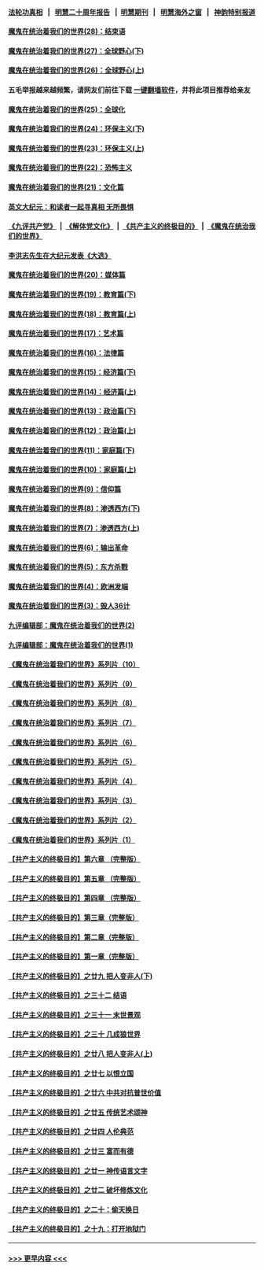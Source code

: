 #### [法轮功真相](https://github.com/gfw-breaker/truth/blob/master/README.md?t=0) &nbsp;&nbsp;|&nbsp;&nbsp; [明慧二十周年报告](https://github.com/gfw-breaker/mh-reports/blob/master/README.md?t=0) &nbsp;&nbsp;|&nbsp;&nbsp;[明慧期刊](https://github.com/gfw-breaker/mh-qikan) &nbsp;&nbsp;|&nbsp;&nbsp; [明慧海外之窗](https://github.com/gfw-breaker/mh-news/blob/master/README.md?t=0) &nbsp;&nbsp;|&nbsp;&nbsp; [神韵特别报道](https://github.com/gfw-breaker/mh-news/blob/master/shenyun.md?t=0)
#### [魔鬼在统治着我们的世界(28)：结束语](../pages/nsc422/n10936246.md?t=07101703) 
#### [魔鬼在统治着我们的世界(27)：全球野心(下)](../pages/nsc422/n10928319.md?t=07101703) 
#### [魔鬼在统治着我们的世界(26)：全球野心(上)](../pages/nsc422/n10900318.md?t=07101703) 
#### 五毛举报越来越频繁，请网友们前往下载 [一键翻墙软件](https://github.com/gfw-breaker/ssr-accounts)，并将此项目推荐给亲友
#### [魔鬼在统治着我们的世界(25)：全球化](../pages/nsc422/n10788205.md?t=07101703) 
#### [魔鬼在统治着我们的世界(24)：环保主义(下)](../pages/nsc422/n10695307.md?t=07101703) 
#### [魔鬼在统治着我们的世界(23)：环保主义(上)](../pages/nsc422/n10688613.md?t=07101703) 
#### [魔鬼在统治着我们的世界(22)：恐怖主义](../pages/nsc422/n10614727.md?t=07101703) 
#### [魔鬼在统治着我们的世界(21)：文化篇](../pages/nsc422/n10597706.md?t=07101703) 
#### [英文大纪元：和读者一起寻真相 无所畏惧](../pages/nsc422/n12542027.md?t=07101703) 
#### [《九评共产党》](https://github.com/begood0513/9ping.md/blob/master/README.md) &nbsp;|&nbsp; [《解体党文化》](../../../../jtdwh.md/blob/master/README.md)  &nbsp;|&nbsp; [《共产主义的终极目的》](../../../../gczydzjmd.md/blob/master/README.md) &nbsp;|&nbsp; [《魔鬼在统治我们的世界》](../../../../mgztzwmdsj.md/blob/master/README.md) 
#### [李洪志先生在大纪元发表《大选》](../pages/nsc422/n12534746.md?t=07101703) 
#### [魔鬼在统治着我们的世界(20)：媒体篇](../pages/nsc422/n10586579.md?t=07101703) 
#### [魔鬼在统治着我们的世界(19)：教育篇(下)](../pages/nsc422/n10564808.md?t=07101703) 
#### [魔鬼在统治着我们的世界(18)：教育篇(上)](../pages/nsc422/n10526970.md?t=07101703) 
#### [魔鬼在统治着我们的世界(17)：艺术篇](../pages/nsc422/n10499093.md?t=07101703) 
#### [魔鬼在统治着我们的世界(16)：法律篇](../pages/nsc422/n10485969.md?t=07101703) 
#### [魔鬼在统治着我们的世界(15)：经济篇(下)](../pages/nsc422/n10469975.md?t=07101703) 
#### [魔鬼在统治着我们的世界(14)：经济篇(上)](../pages/nsc422/n10457370.md?t=07101703) 
#### [魔鬼在统治着我们的世界(13)：政治篇(下)](../pages/nsc422/n10448270.md?t=07101703) 
#### [魔鬼在统治着我们的世界(12)：政治篇(上)](../pages/nsc422/n10444576.md?t=07101703) 
#### [魔鬼在统治着我们的世界(11)：家庭篇(下)](../pages/nsc422/n10440961.md?t=07101703) 
#### [魔鬼在统治着我们的世界(10)：家庭篇(上)](../pages/nsc422/n10435448.md?t=07101703) 
#### [魔鬼在统治着我们的世界(9)：信仰篇](../pages/nsc422/n10432159.md?t=07101703) 
#### [魔鬼在统治着我们的世界(8)：渗透西方(下)](../pages/nsc422/n10429603.md?t=07101703) 
#### [魔鬼在统治着我们的世界(7)：渗透西方(上)](../pages/nsc422/n10426013.md?t=07101703) 
#### [魔鬼在统治着我们的世界(6)：输出革命](../pages/nsc422/n10421536.md?t=07101703) 
#### [魔鬼在统治着我们的世界(5)：东方杀戮](../pages/nsc422/n10417707.md?t=07101703) 
#### [魔鬼在统治着我们的世界(4)：欧洲发端](../pages/nsc422/n10414890.md?t=07101703) 
#### [魔鬼在统治着我们的世界(3)：毁人36计](../pages/nsc422/n10411583.md?t=07101703) 
#### [九评编辑部：魔鬼在统治着我们的世界(2)](../pages/nsc422/n10410036.md?t=07101703) 
#### [九评编辑部：魔鬼在统治着我们的世界(1)](../pages/nsc422/n10406825.md?t=07101703) 
#### [《魔鬼在统治着我们的世界》系列片（10）](../pages/nsc422/n12292670.md?t=07101703) 
#### [《魔鬼在统治着我们的世界》系列片（9）](../pages/nsc422/n12290859.md?t=07101703) 
#### [《魔鬼在统治着我们的世界》系列片（8）](../pages/nsc422/n12287445.md?t=07101703) 
#### [《魔鬼在统治着我们的世界》系列片（7）](../pages/nsc422/n12283425.md?t=07101703) 
#### [《魔鬼在统治着我们的世界》系列片（6）](../pages/nsc422/n12282314.md?t=07101703) 
#### [《魔鬼在统治着我们的世界》系列片（5）](../pages/nsc422/n12281419.md?t=07101703) 
#### [《魔鬼在统治着我们的世界》系列片（4）](../pages/nsc422/n12274024.md?t=07101703) 
#### [《魔鬼在统治着我们的世界》系列片（3）](../pages/nsc422/n12271322.md?t=07101703) 
#### [《魔鬼在统治着我们的世界》系列片（2）](../pages/nsc422/n12269049.md?t=07101703) 
#### [《魔鬼在统治着我们的世界》系列片（1）](../pages/nsc422/n12267575.md?t=07101703) 
#### [【共产主义的终极目的】第六章 （完整版）](../pages/nsc422/n11428913.md?t=07101703) 
#### [【共产主义的终极目的】第五章 （完整版）](../pages/nsc422/n11428912.md?t=07101703) 
#### [【共产主义的终极目的】第四章 （完整版）](../pages/nsc422/n11428907.md?t=07101703) 
#### [【共产主义的终极目的】第三章（完整版）](../pages/nsc422/n11428848.md?t=07101703) 
#### [【共产主义的终极目的】第二章（完整版）](../pages/nsc422/n11428831.md?t=07101703) 
#### [【共产主义的终极目的】第一章（完整版）](../pages/nsc422/n11417651.md?t=07101703) 
#### [【共产主义的终极目的】之廿九 把人变非人(下)](../pages/nsc422/n11344140.md?t=07101703) 
#### [【共产主义的终极目的】之三十二 结语](../pages/nsc422/n11360535.md?t=07101703) 
#### [【共产主义的终极目的】之三十一 末世景观](../pages/nsc422/n11351129.md?t=07101703) 
#### [【共产主义的终极目的】之三十 几成狼世界](../pages/nsc422/n11348280.md?t=07101703) 
#### [【共产主义的终极目的】之廿八 把人变非人(上)](../pages/nsc422/n11340492.md?t=07101703) 
#### [【共产主义的终极目的】之廿七 以恨立国](../pages/nsc422/n11336944.md?t=07101703) 
#### [【共产主义的终极目的】之廿六 中共对抗普世价值](../pages/nsc422/n11324785.md?t=07101703) 
#### [【共产主义的终极目的】之廿五 传统艺术颂神](../pages/nsc422/n11296396.md?t=07101703) 
#### [【共产主义的终极目的】之廿四 人伦典范](../pages/nsc422/n11296397.md?t=07101703) 
#### [【共产主义的终极目的】之廿三 富而有德](../pages/nsc422/n11283598.md?t=07101703) 
#### [【共产主义的终极目的】之廿一 神传语言文字](../pages/nsc422/n11263265.md?t=07101703) 
#### [【共产主义的终极目的】之廿二 破坏修炼文化](../pages/nsc422/n11245728.md?t=07101703) 
#### [【共产主义的终极目的】之二十：偷天换日](../pages/nsc422/n11238846.md?t=07101703) 
#### [【共产主义的终极目的】之十九：打开地狱门](../pages/nsc422/n11206376.md?t=07101703) 

----
#### [ >>> 更早内容 <<< ](../indexes/nsc422-earlier.md)
